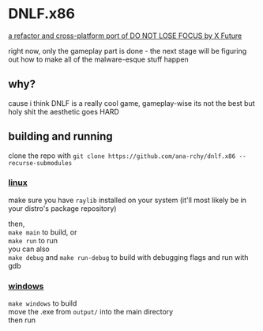 # DNLF.x86
<ins>a refactor and cross-platform port of [DO NOT LOSE FOCUS by X Future](https://github.com/0xf0000629/DONOTLOSEFOCUS)</ins>

right now, only the gameplay part is done - the next stage will be figuring out how to make all of the malware-esque stuff happen

## why?
cause i think DNLF is a really cool game, gameplay-wise its not the best but holy shit the aesthetic goes HARD

## building and running
clone the repo with `git clone https://github.com/ana-rchy/dnlf.x86 --recurse-submodules`

### <ins>linux</ins>
make sure you have `raylib` installed on your system (it'll most likely be in your distro's package repository)

then, <br>
`make main` to build, or <br>
`make run` to run <br>
you can also <br>
`make debug` and `make run-debug` to build with debugging flags and run with gdb

### <ins>windows</ins>
`make windows` to build <br>
move the .exe from `output/` into the main directory <br>
then run
